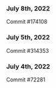### July 8th, 2022

Commit #174108

### July 5th, 2022

Commit #314353


### July 4th, 2022

Commit #72281
